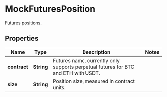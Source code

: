 
# MockFuturesPosition

Futures positions.

## Properties

Name | Type | Description | Notes
------------ | ------------- | ------------- | -------------
**contract** | **String** | Futures name, currently only supports perpetual futures for BTC and ETH with USDT. | 
**size** | **String** | Position size, measured in contract units. | 

